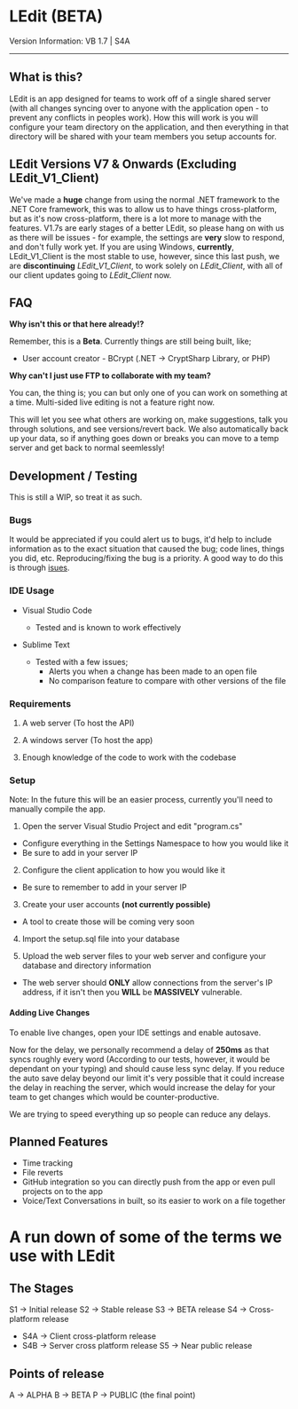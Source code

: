 # LEdit (BETA)

Version Information: VB 1.7 | S4A</h3>

---

## What is this?

LEdit is an app designed for teams to work off of a single shared server (with all changes syncing over to anyone with the application open - to prevent any conflicts in peoples work). How this will work is you will configure your team directory on the application, and then everything in that directory will be shared with your team members you setup accounts for.

## LEdit Versions V7 & Onwards (Excluding LEdit_V1_Client)

We've made a **huge** change from using the normal .NET framework to the .NET Core framework, this was to allow us to have things cross-platform, but as it's now cross-platform, there is a lot more to manage with the features. V1.7s are early stages of a better LEdit, so please hang on with us as there will be issues - for example, the settings are **very** slow to respond, and don't fully work yet.
If you are using Windows, **currently**, LEdit_V1_Client is the most stable to use, however, since this last push, we are **discontinuing** *LEdit_V1_Client*, to work solely on *LEdit_Client*, with all of our client updates going to *LEdit_Client* now.

## FAQ

**Why isn't this or that here already!?**

Remember, this is a **Beta**. Currently things are still being built, like;

* User account creator - BCrypt (.NET -> CryptSharp Library, or PHP)

**Why can't I just use FTP to collaborate with my team?**

You can, the thing is; you can but only one of you can work on something at a time. Multi-sided live editing is not a feature right now. 

This will let you see what others are working on, make suggestions, talk you through solutions, and see versions/revert back. We also automatically back up your data, so if anything goes down or breaks you can move to a temp server and get back to normal seemlessly!

## Development / Testing

This is still a WIP, so treat it as such.

### Bugs

It would be appreciated if you could alert us to bugs, it'd help to include information as to the exact situation that caused the bug; code lines, things you did, etc. Reproducing/fixing the bug is a priority. A good way to do this is through [isues](https://github.com/Shift-Development/LEdit/issues/new).

### IDE Usage

* Visual Studio Code
   * Tested and is known to work effectively
   
* Sublime Text
  * Tested with a few issues;
     * Alerts you when a change has been made to an open file
     * No comparison feature to compare with other versions of the file
 
### Requirements

1. A web server (To host the API)

2. A windows server (To host the app)

3. Enough knowledge of the code to work with the codebase

### Setup

Note: In the future this will be an easier process, currently you'll need to manually compile the app.

1. Open the server Visual Studio Project and edit "program.cs"
  * Configure everything in the Settings Namespace to how you would like it
  * Be sure to add in your server IP

2. Configure the client application to how you would like it
  * Be sure to remember to add in your server IP 

3. Create your user accounts **(not currently possible)**
  * A tool to create those will be coming very soon

4. Import the setup.sql file into your database

5. Upload the web server files to your web server and configure your database and directory information
  * The web server should **ONLY** allow connections from the server's IP address, if it isn't then you **WILL** be **MASSIVELY** vulnerable.

#### Adding Live Changes

To enable live changes, open your IDE settings and enable autosave.

Now for the delay, we personally recommend a delay of <b>250ms</b> as that syncs roughly every word (According to our tests, however, it would be dependant on your typing) and should cause less sync delay. If you reduce the auto save delay beyond our limit it's very possible that it could increase the delay in reaching the server, which would increase the delay for your team to get changes which would be counter-productive.

We are trying to speed everything up so people can reduce any delays.

## Planned Features
 - Time tracking
 - File reverts
 - GitHub integration so you can directly push from the app or even pull projects on to the app
 - Voice/Text Conversations in built, so its easier to work on a file together
 
# A run down of some of the terms we use with LEdit
 ## The Stages
  S1 -> Initial release
  S2 -> Stable release
  S3 -> BETA release
  S4 -> Cross-platform release 
  - S4A -> Client cross-platform release
  - S4B -> Server cross platform release
  S5 -> Near public release
  
 ## Points of release
  A -> ALPHA
  B -> BETA
  P -> PUBLIC (the final point)

